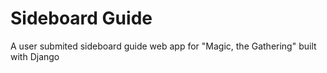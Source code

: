 # Sideboard Guide
A user submited sideboard guide web app for "Magic, the Gathering" built with Django
